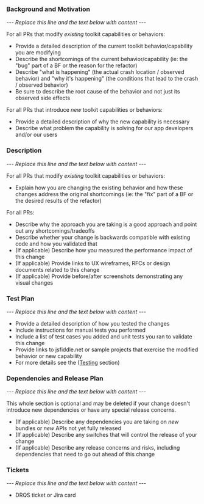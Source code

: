 ### Background and Motivation

*--- Replace this line and the text below with content ---*

For all PRs that modify *existing* toolkit capabilities or behaviors:

- Provide a detailed description of the current toolkit behavior/capability you are modifying
- Describe the shortcomings of the current behavior/capability (ie: the "bug" part of a BF or the reason for the refactor)
- Describe "what is happening" (the actual crash location / observed behavior) and "why it's happening" (the conditions that lead to the crash / observed behavior)
- Be sure to describe the root cause of the behavior and not just its observed side effects

For all PRs that introduce *new* toolkit capabilities or behaviors:

- Provide a detailed description of why the new capability is necessary
- Describe what problem the capability is solving for our app developers and/or our users

### Description

*--- Replace this line and the text below with content ---*

For all PRs that modify *existing* toolkit capabilities or behaviors:

- Explain how you are changing the existing behavior and how these changes address the original shortcomings (ie: the "fix" part of a BF or the desired results of the refactor)

For all PRs:

- Describe why the approach you are taking is a good approach and point out any shortcomings/tradeoffs
- Describe whether your change is backwards compatible with existing code and how you validated that
- (If applicable) Describe how you measured the performance impact of this change
- (If applicable) Provide links to UX wireframes, RFCs or design documents related to this change
- (If applicable) Provide before/after screenshots demonstrating any visual changes

### Test Plan

*--- Replace this line and the text below with content ---*

- Provide a detailed description of how you tested the changes
- Include instructions for manual tests you performed
- Include a list of test cases you added and unit tests you ran to validate this change
- Provide links to jsfiddle.net or sample projects that exercise the modified behavior or new capability
- For more details see the ([Testing](#testing) section)

### Dependencies and Release Plan

*--- Replace this line and the text below with content ---*

This whole section is optional and may be deleted if your change doesn't introduce new dependencies or have any special release concerns.

- (If applicable) Describe any dependencies you are taking on *new* bundles or *new* APIs not yet fully released
- (If applicable) Describe any switches that will control the release of your change
- (If applicable) Describe any release concerns and risks, including dependencies that need to go out ahead of this change

### Tickets

*--- Replace this line and the text below with content ---*

- DRQS ticket or Jira card
